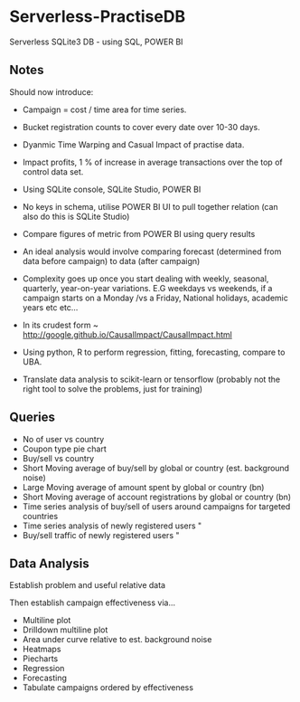 # Serverless-PractiseDB
Serverless SQLite3 DB -  using SQL, POWER BI


## Notes

Should now introduce:
- Campaign = cost / time area for time series.
- Bucket registration counts to cover every date over 10-30 days.
- Dyanmic Time Warping and Casual Impact of practise data.
- Impact profits, 1 % of increase in average transactions over the top of control data set. 

- Using SQLite console, SQLite Studio, POWER BI
- No keys in schema, utilise POWER BI UI to pull together relation (can also do this is SQLite Studio)
- Compare figures of metric from POWER BI using query results
- An ideal analysis would involve comparing forecast (determined from data before campaign) to data (after campaign)
- Complexity goes up once you start dealing with weekly, seasonal, quarterly, year-on-year variations. E.G weekdays vs weekends, if a     campaign starts on a Monday /vs a Friday, National holidays, academic years etc etc...
- In its crudest form ~ http://google.github.io/CausalImpact/CausalImpact.html
- Using python, R to perform regression, fitting, forecasting, compare to UBA.
- Translate data analysis to scikit-learn or tensorflow (probably not the right tool to solve the problems, just for training)

## Queries

- No of user vs country
- Coupon type pie chart
- Buy/sell vs country
- Short Moving average of buy/sell by global or country (est. background noise)
- Large Moving average of amount spent by global or country (bn)
- Short Moving average of account registrations by global or country (bn)
- Time series analysis of buy/sell of users around campaigns for targeted countries
- Time series analysis of newly registered users "
- Buy/sell traffic of newly registered users "

## Data Analysis

Establish problem and useful relative data

Then establish campaign effectiveness via...

- Multiline plot 
- Drilldown multiline plot
- Area under curve relative to est. background noise
- Heatmaps
- Piecharts
- Regression
- Forecasting
- Tabulate campaigns ordered by effectiveness
